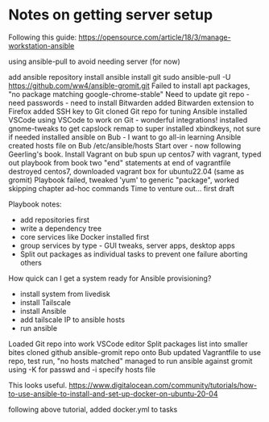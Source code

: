 # Notes on getting server setup

Following this guide: https://opensource.com/article/18/3/manage-workstation-ansible

using ansible-pull to avoid needing server (for now)

add ansible repository
install ansible
install git
sudo ansible-pull -U https://github.com/ww4/ansible-gromit.git
Failed to install apt packages, "no package matching google-chrome-stable"
Need to update git repo - need passwords - need to install Bitwarden
added Bitwarden extension to Firefox
added SSH key to Git
cloned Git repo for tuning Ansible
installed VSCode
using VSCode to work on Git - wonderful integrations!
installed gnome-tweaks to get capslock remap to super
installed xbindkeys, not sure if needed
installed ansible on Bub - I want to go all-in learning Ansible
created hosts file on Bub /etc/ansible/hosts
Start over - now following Geerling's book. 
Install Vagrant on bub
spun up centos7 with vagrant, typed out playbook from book
two "end" statements at end of vagrantfile
destroyed centos7, downloaded vagrant box for ubuntu22.04 (same as gromit)
Playbook failed, tweaked 'yum' to generic "package", worked
skipping chapter ad-hoc commands
Time to venture out... first draft

Playbook notes:
 - add repositories first
 - write a dependency tree
 - core services like Docker installed first
 - group services by type - GUI tweaks, server apps, desktop apps
 - Split out packages as individual tasks to prevent one failure aborting others
 
 
 How quick can I get a system ready for Ansible provisioning?
  - install system from livedisk
  - install Tailscale
  - install Ansible
  - add tailscale IP to ansible hosts
  - run ansible


Loaded Git repo into work VSCode editor
Split packages list into smaller bites
cloned github ansible-gromit repo onto Bub
updated Vagrantfile to use repo, test run, "no hosts matched"
managed to run ansible against gromit using -K for passwd and -i specify hosts file


This looks useful. https://www.digitalocean.com/community/tutorials/how-to-use-ansible-to-install-and-set-up-docker-on-ubuntu-20-04

following above tutorial, added docker.yml to tasks
